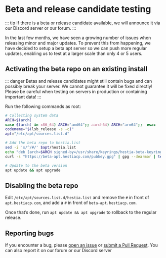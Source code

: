 # Beta and release candidate testing

::: tip
If there is a beta or release candidate available, we will announce it via our Discord server or our forum.
:::

In the last few months, we have seen a growing number of issues when releasing minor and major updates. To prevent this from happening, we have decided to setup a beta apt server so we can push more regular updates, enabling us to test at a larger scale than only 4 or 5 users.

## Activating the beta repo on an existing install

::: danger
Betas and release candidates might still contain bugs and can possibly break your server. We cannot guarantee it will be fixed directly! Please be careful when testing on servers in production or containing important data!
:::

Run the following commands as root:

```bash
# Collecting system data
ARCH=$(arch)
case $(arch) in x86_64) ARCH="amd64";; aarch64) ARCH="arm64";;  esac
codename="$(lsb_release -s -c)"
apt="/etc/apt/sources.list.d"

# Add the beta repo to hestia.list
sed -i 's/^/#/' $apt/hestia.list
echo "deb [arch=$ARCH signed-by=/usr/share/keyrings/hestia-beta-keyring.gpg] https://beta-apt.hestiacp.com/ $codename main" >> $apt/hestia.list
curl -s "https://beta-apt.hestiacp.com/pubkey.gpg" | gpg --dearmor | tee /usr/share/keyrings/hestia-beta-keyring.gpg  >/dev/null 2>&1

# Update to the beta version
apt update && apt upgrade
```

## Disabling the beta repo

Edit `/etc/apt/sources.list.d/hestia.list` and remove the `#` in front of `apt.hestiacp.com`, and add a `#` in front of `beta-apt.hestiacp.com`.

Once that’s done, run `apt update && apt upgrade` to rollback to the regular release.

## Reporting bugs

If you encounter a bug, please [open an issue](https://github.com/hestiacp/hestiacp/issues/new/choose) or [submit a Pull Request](https://github.com/hestiacp/hestiacp/pulls). You can also report it on our forum or our Discord server
